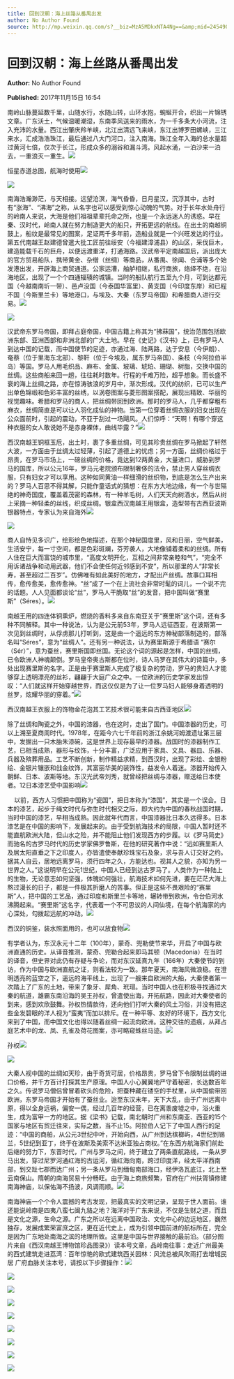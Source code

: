 ```yaml
---
title: 回到汉朝：海上丝路从番禺出发
author: No Author Found
source: http://mp.weixin.qq.com/s?__biz=MzA5MDkxNTA4Ng==&amp;mid=2454906639&amp;idx=1&amp;sn=568dbfd2e2221f3c6433568c74edc8fa&amp;chksm=87a22f6eb0d5a6786540005e47c793908a160f8543d2c83291d9625e4051941640b3d81268b3#rd
---
```


# 回到汉朝：海上丝路从番禺出发

**Author:** No Author Found

**Published:** 2017年11月15日 16:54

南岭山脉蔓延数千里，山随水行，水随山转，山环水抱，蜿蜒开合，织出一片锦锈文章。广东沃土，气候温暖潮湿，东南季风送来的雨水，为一千多条大小河流，注入充沛的水量。西江出肇庆羚羊峡，北江出清远飞来峡，东江出博罗田螺峡，三江来水，汇成浩浩珠江，最后通过八大门河口，注入南海。珠江全年入海的总水量超过黄河七倍，仅次于长江，形成众多的溺谷和漏斗湾。风起水涌，一泊沙来一泊去，一重浪灭一重生。![](https://mmbiz.qpic.cn/mmbiz_jpg/PJWG74pLsMY6VjSs8icl92DouG8adAGS0ibIkmicA6dYrXchQel1ic3LTtD572I9r9sbW2tOnBvpibgicAXRcdc4p5aA/0?wx_fmt=jpeg)

恒星赤道总图，航海时使用![](http://mmbiz.qpic.cn/mmbiz_jpg/PJWG74pLsMa2oDeJDKwjz2DGL5dwDg5z4Mpbe3XN805gaUNk5sr7Lo2ZbGoicVqjsSYEMLKMcZPG4z5s4nbarmA/0?wx_fmt=jpeg)

![](http://mmbiz.qpic.cn/mmbiz_png/PJWG74pLsMa2oDeJDKwjz2DGL5dwDg5zDQYsMuFR9V5Nbfv8A0avqWL9Ux3lw7A16NwK49HDu8YoXvBWLhUrww/0?wx_fmt=png)

南海浩瀚渺茫，与天相接。远望沧溟，海气昏昏，日月星汉，沉浮其中，古时有“涨海”、“沸海”之称，从名字也可以感受到惊心动魄的气势。对于长年水处舟行的岭南人来说，大海是他们祖祖辈辈托命之所，也是一个永远迷人的诱惑。早在秦、汉时代，岭南人就在努力制造更大的船只，开拓更远的航线。在出土的南越铜鼓上，船纹是最常见的图案，足证两千多年前，造船业就是一个兴旺发达的行业。第五代南越王赵建德曾遣大批工匠前往绥安（今福建漳浦县）的山区，采伐巨木，建造能载千石的巨舟，以便远渡重洋，打通海路。汉武帝平定南越国后，派出庞大的官方贸易船队，携带黄金、杂缯（丝绸）等商品，从番禺、徐闻、合浦等多个始发港出发，开辟海上商贸通道。公家运漕，舳舻相继，私行商旅，络绎不绝，在沿海地区，出现了一个个四通辐辏的城镇。当时的船队航行五至九个月，可到达都元国（今越南南圻一带）、邑卢没国（今泰国华富里）、黄支国（今印度东岸）和已程不国（今斯里兰卡）等地港口，与埃及、大秦（东罗马帝国）和希腊商人进行交易。![](http://mmbiz.qpic.cn/mmbiz_png/PJWG74pLsMa2oDeJDKwjz2DGL5dwDg5zleGmvmsDSYtANmJPtebSPc7xH5svcycJibrp9wcDqkBMhnNHYZausqw/0?wx_fmt=png)

![](http://mmbiz.qpic.cn/mmbiz_png/PJWG74pLsMa2oDeJDKwjz2DGL5dwDg5zlHzX2gqVAmJNB0o8wRLUCv9ZhfAawldw5D6q8MDMAWduUfGgjicaTQQ/0?wx_fmt=png)

汉武帝东罗马帝国，即拜占庭帝国，中国古籍上称其为“拂菻国”，统治范围包括欧洲东部、亚洲西部和非洲北部的广大土地。早在《史记》《汉书》上，已有罗马人到达中国的记载，而中国使节的足迹，亦通过海、陆两路，达于安息（今伊朗）、奄蔡（位于里海东北部）、黎靬（位于今埃及，属东罗马帝国）、条枝（今阿拉伯半岛）等国。罗马人用毛织品、麻布、金属、玻璃、琥珀、珊瑚、树脂，交换中国的丝绸。这些商船来回一趟，往往耗时数年。行程的千难万险，超乎想象。而长盛不衰的海上丝绸之路，亦在惊涛骇浪的岁月中，渐次形成。汉代的纺织，已可以生产出单色锦缎和色彩丰富的丝绣，以涡卷图案与菱形图案搭配，展现出精致、华丽的视觉趣味。希腊和罗马的商人，把丝绸带回到欧洲。那时的罗马人，几乎都穿粗布麻衣，丝绸简直是可以让人羽化成仙的神物。当第一位穿着丝绸衣服的妇女出现在公众面前时，引起的震动，不亚于刮过一场飓风。人们惊呼：“天啊！有哪个穿这种衣服的女人敢说她不是赤身裸体，曲线毕露？”![](http://mmbiz.qpic.cn/mmbiz_png/PJWG74pLsMa2oDeJDKwjz2DGL5dwDg5zlHzX2gqVAmJNB0o8wRLUCv9ZhfAawldw5D6q8MDMAWduUfGgjicaTQQ/0?wx_fmt=png)

西汉南越王铜框玉卮，出土时，裹了多重丝绸，可见其珍贵丝绸在罗马掀起了轩然大波，一方面由于丝绸太过轻薄，引起了道德上的忧虑；另一方面，丝绸价格过于昂贵，在罗马市场上，一磅丝绸的价格，竟达到12两黄金，大量进口，威胁到罗马的国库，所以公元16年，罗马元老院颁布限制奢侈的法令，禁止男人穿丝绸衣服，只有妇女才可以享用。这种如同黄油一样细滑的丝织物，到底是怎么生产出来的？罗马人百思不得其解，只能作童话式的猜想：在东方大地边缘，有一个与世隔绝的神奇国度，覆盖着茂密的森林，有一种羊毛树，人们天天向树洒水，然后从树上采摘一种轻柔的丝线，织成丝绸。银盒西汉南越王用银盒，造型带有古西亚波斯银器特点，专家认为来自海外![](http://mmbiz.qpic.cn/mmbiz_png/PJWG74pLsMa2oDeJDKwjz2DGL5dwDg5zVmxpxSXGTYR8RpGxVbsVQhTvxEh7M7ibRUrc7CvN7xJTUZAibLSBazxA/0?wx_fmt=png)

![](http://mmbiz.qpic.cn/mmbiz_jpg/PJWG74pLsMa2oDeJDKwjz2DGL5dwDg5zN3f7E9IKueTBiaAQ1ugf7ZdhWSuX2icC1kTibaZyD3mibU0PGUQr4nMMFw/0?wx_fmt=jpeg)

商人自恃见多识广，绘形绘色地描述，在那个神秘国度里，风和日丽，空气鲜美，生活安宁，每一寸空间，都是色彩斑斓，芬芳袭人，大地像铺着柔和的丝绸。所有人住在巨大而富饶的城市里，“高度文明开化，互相之间非常亲睦和气”，“完全不用诉诸战争和动用武器，他们不会使任何近邻感到不安”，所以那里的人“非常长寿，甚至超过二百岁”。仿佛唯有如此美好的地方，才配出产丝绸。故事口耳相传，愈传愈美，愈传愈神。“丝”成了一个在上流社会非常时髦的词儿，一个说不完的话题。人人见面都谈论“丝”，罗马人干脆取“丝”的发音，把中国叫做“赛里斯”（Séres）。![](http://mmbiz.qpic.cn/mmbiz_jpg/PJWG74pLsMa2oDeJDKwjz2DGL5dwDg5zDec5oicOwkCyYibqFTGjcoAoN4gKpicP5FApNlDfdcxPCHSVWqJRH32wg/0?wx_fmt=jpeg)

南越王用的四连体铜熏炉，燃烧的香料多来自东南亚关于“赛里斯”这个词，还有多种不同解释。其中一种说法，认为是公元前53年，罗马人远征西亚，在波斯第一次见到丝绸时，从俘虏那儿打听到，这是由一个遥远的东方神秘部落制造的，部落名叫“Séres”，意为“丝绸人”。还有另一种说法，认为赛里斯源于希腊语 “赛尔（Sér）”，意为蚕丝，赛里斯国即丝国。无论这个词的源起是怎样，中国的丝绸，已令欧洲人神魂颠倒。罗马皇帝奥古斯都在位时，诗人马罗在其伟大的诗篇中，多处出现赛里斯的名字。正是由于赛里斯人完成了极复杂的劳动，罗马的贵妇人才能够穿上透明漂亮的丝衫，翩翩于大庭广众之中。一位欧洲的历史学家发出惊叹：“人们就这样开始穿越世界，而这仅仅是为了让一位罗马妇人能够身着透明的丝罗，炫耀华丽的穿着。”![](http://mmbiz.qpic.cn/mmbiz_jpg/PJWG74pLsMa2oDeJDKwjz2DGL5dwDg5zS6JkTUpe5gtHK7S5GNqPStN8Sb8nzz1Gl00YEaOemiaaQAsd10Jnvmw/0?wx_fmt=jpeg)

 西汉南越王衣服上的饰物金花泡其工艺技术很可能来自古西亚地区![](http://mmbiz.qpic.cn/mmbiz_jpg/PJWG74pLsMa2oDeJDKwjz2DGL5dwDg5z3LU15Q0heeT3u9tlldYhWmk2JPTfkPPltmkJDricrueVJcbOK5mcRlw/0?wx_fmt=jpeg)

 除了丝绸和陶瓷之外，中国的漆器，也在这时，走出了国门。中国漆器的历史，可以上溯至夏商周时代。1978年，在距今六七千年前的浙江余姚河姆渡遗址第三层中，发掘出一只木胎朱漆碗，这是世界上现存最早的漆器。战国时的漆器制作工艺，已相当成熟，器形与纹饰，十分丰富，广泛应用于家具、文具、器皿、乐器、兵器及殡葬用品。工艺不断创新，制作精益求精，到西汉时，出现了彩绘、金银粉绘、金银片镶嵌和戗金纹饰，其富丽华美的装饰性，益发令人着迷。漆器开始传入朝鲜、日本、波斯等地。东汉光武帝刘秀，就曾经把丝绸与漆器，赠送给日本使者。12日本漆艺受中国影响![](http://mmbiz.qpic.cn/mmbiz_png/PJWG74pLsMa2oDeJDKwjz2DGL5dwDg5zlHzX2gqVAmJNB0o8wRLUCv9ZhfAawldw5D6q8MDMAWduUfGgjicaTQQ/0?wx_fmt=png)

    以前，西方人习惯把中国称为“瓷国”，把日本称为“漆国”，其实是一个误会。日本的漆艺，起步于绳文时代与弥生时代相交之际，即大约为中国的春秋战国时期，当时中国的漆艺，早相当成熟。因此就年代而言，中国漆器比日本久远得多。日本漆艺是在中国的影响下，发展起来的。由于受到航海技术的局限，中国人暂时还不能直航欧洲大陆，但山水之险，并不能阻止他们发现西方的步履。以《罗马简史》而驰名的古罗马时代的历史学家佛罗鲁斯，在他的研究著作中说：“远如赛里斯人及居太阳直垂之下之印度人，亦皆遣使奉献珍珠宝石及象，求与吾人订交好之约。据其人自云，居地远离罗马，须行四年之久，方能达也。视其人之貌，亦知为另一世界之人。”这说明早在公元1世纪，中国人已经到达古罗马了。人类作为一种陆上的生物，无论意志如何坚强，体魄如何强壮，航海技术如何先进，要在茫茫大海上熬过漫长的日子，都是一件极其折磨人的苦事。但正是这些不畏艰险的“赛里斯”人，把中国的工艺品，通过印度和斯里兰卡等地，辗转带到欧洲，令台伯河水沸腾起来。“赛里斯”这名字，代表着一个不可思议的人间仙境，在每个航海家的内心深处，勾拨起远航的冲动。![](http://mmbiz.qpic.cn/mmbiz_jpg/PJWG74pLsMa2oDeJDKwjz2DGL5dwDg5z294YntJffbb8OyfpNXhxwbmq4ibxicLpk80YHiaPk9qZ6ZhWYNP7Q5XSw/0?wx_fmt=jpeg)

 西汉的铜鉴，装水照面用的，也可以放食物![](http://mmbiz.qpic.cn/mmbiz_png/PJWG74pLsMa2oDeJDKwjz2DGL5dwDg5zYmdDJOY4gF5Gmejibq0PFtmVYXupibQyGicW5eTicfpsN13oAQAbYibUt1A/0?wx_fmt=png)

 有学者认为，东汉永元十二年（100年），蒙奇、兜勒使节来华，开启了中国与欧洲直通的历史。从译音推测，蒙奇、兜勒合起来即马其顿（Macedonia）在当时的译音，但史界对此仍有存疑与争论，而对东汉延熹九年（166年）大秦使节的到访，作为中国与欧洲直航之证，则看法较为一致。那年夏天，南海风微浪稳。在澄明透亮的蓝空之下，遥远的海平线上，出现了一艘来自欧洲的大船，大秦使者第一次踏上了广东的土地，带来了象牙、犀角、玳瑁。当时中国人也在积极寻找通过大秦的航道，雄霸东南沿海的吴王孙权，曾遣使出海，开拓航路，因此对大秦使者的到来，感到欢欣鼓舞。孙权热情款待，还向他们打听大秦的风土习俗，并没有把这些金发碧眼的洋人视为“蛮夷”而加以排斥。在一种平等、友好的环境下，西方文化来到了中国，而中国文化也得以随着丝绸一起流向欧洲。这种交往的遗痕，从拜占庭艺术中的龙、凤、孔雀及荷花图案，亦可略窥蛛丝马迹。![](http://mmbiz.qpic.cn/mmbiz_jpg/PJWG74pLsMa2oDeJDKwjz2DGL5dwDg5zCnB5S4cIfdNLbEckJibYZictOjUw0MtqU4yiaYPHFREG4jdLVLeu34uGA/0?wx_fmt=jpeg)

孙权![](http://mmbiz.qpic.cn/mmbiz_png/PJWG74pLsMa2oDeJDKwjz2DGL5dwDg5zaLS4IIGybBGCCPBIRNNrl2XC9xuHocqrtLgjrZoBKFwd61xiaTVxIFw/0?wx_fmt=png)

![](http://mmbiz.qpic.cn/mmbiz_jpg/PJWG74pLsMa2oDeJDKwjz2DGL5dwDg5zpFh83pNDB5ficU8s4P8CLXu88LoNYkC4SlRx3Npev8lINdSicI0RFlkg/0?wx_fmt=jpeg)

大秦人视中国的丝绸如天珍，由于奇货可居，价格昂贵，罗马曾下令限制丝绸的进口价格，并千方百计打探其生产原理。中国人小心翼翼地严守着秘密，长达数百年之久。传说罗马僧侣曾冒着砍头的危险，把蚕种藏在镂空的手杖里，从中国偷带回欧洲，东罗马帝国才开始有了蚕丝业。迨至东汉末年，天下大乱，由于广州远离中原，得以全身远祸，偏安一偶，经过几百年的经营，已在离黍废墟之中，浴火重生，成为富甲一方的地区。据《梁书》记载，南北朝时广州和东南亚、西亚的15个国家与地区有贸迁往来，实际之数，当不止15。阿拉伯人记下了中国人西行的足迹：“中国的商舶，从公元3世纪中叶，开始向西，从广州到达槟榔屿，4世纪到锡兰，5世纪到亚丁，终于在波斯及美索不达米亚独占商权。”在东西方航海家们前赴后继的努力下，东晋时代，广州与罗马之间，终于建立了两条直航路线，一条从罗马出发，穿过尼罗河通红海的古运河，循红海向南，跨过印度洋，经太平洋西南部，到交趾七郡而达广州；另一条从罗马到缅甸南部海口，经伊洛瓦底江，北上至云南保山。隋朝的南海贸易十分畅旺。由于海上商旅频繁，官府在广州扶胥镇修建南海神庙，以保佑海不扬波，风调雨顺。![](http://mmbiz.qpic.cn/mmbiz_png/PJWG74pLsMa2oDeJDKwjz2DGL5dwDg5zlHzX2gqVAmJNB0o8wRLUCv9ZhfAawldw5D6q8MDMAWduUfGgjicaTQQ/0?wx_fmt=png)

南海神庙一个个令人震撼的考古发现，把最真实的文明记录，呈现于世人面前。谁还能说岭南是四夷八蛮七闽九貉之地？海洋对于广东来说，不仅是生财之道，而且是文化之源，生命之源。广东之所以在远离中国政治、文化中心的边远地区，巍然独存，发展成繁荣富庶之区，更在近代史上，成为引领中国前进的航标所在，完全是因为广东地处南海之滨的地理所致。这里是中国与世界接触的最前沿。（部分图片来自《西汉南越王博物馆珍品图录》）读本号文章，品岭南往事：走近广州最美的西式建筑走进荔湾：百年惊艳的欧式建筑西关园林：风流总被风吹雨打去增城民居 广府血脉关注本号，请按以下步骤操作：![](http://mmbiz.qpic.cn/mmbiz_png/PJWG74pLsMa2oDeJDKwjz2DGL5dwDg5zWoib2fOTpV2cappKibL9CdOV90QZISb7ibOLpTTy0tAL4WFgqH9stcnYA/0?wx_fmt=png)

![](http://mmbiz.qpic.cn/mmbiz_jpg/PJWG74pLsMa2oDeJDKwjz2DGL5dwDg5zdJGFksL1u5bvzL5CsIIfO5GQiaiabBT1licgUWszlm2ImDribhVnIOVGmg/0?wx_fmt=jpeg)

![](http://mmbiz.qpic.cn/mmbiz_png/PJWG74pLsMa2oDeJDKwjz2DGL5dwDg5zXdMW6OPPV3jzLtvbGw5icV7RHxFhZGXfqINVClUcAOEuY6DSVZNyCMg/0?wx_fmt=png)

![](http://mmbiz.qpic.cn/mmbiz_jpg/PJWG74pLsMa2oDeJDKwjz2DGL5dwDg5zP9eyF9nvEGicHgZda6riaP4ibpeewg09VQQN8SJlAX1VBuvzDd4Z4FyGw/0?wx_fmt=jpeg)

![](http://mmbiz.qpic.cn/mmbiz_png/PJWG74pLsMa2oDeJDKwjz2DGL5dwDg5zDQYsMuFR9V5Nbfv8A0avqWL9Ux3lw7A16NwK49HDu8YoXvBWLhUrww/0?wx_fmt=png)

![](http://mmbiz.qpic.cn/mmbiz_png/PJWG74pLsMa2oDeJDKwjz2DGL5dwDg5zleGmvmsDSYtANmJPtebSPc7xH5svcycJibrp9wcDqkBMhnNHYZausqw/0?wx_fmt=png)

![](http://mmbiz.qpic.cn/mmbiz_jpg/PJWG74pLsMa2oDeJDKwjz2DGL5dwDg5zjWMtG1XUWZN7Gw3w9MrN5BIQOFgeCpMGTia4Kl6NSgOwOhrA5EKD69Q/0?wx_fmt=jpeg)

![](https://mmbiz.qpic.cn/mmbiz_gif/PJWG74pLsMYf2b50xFTbTsibmjv5gNVOxZegUj8mrKtpuzCpBAYnQw9duHfIcNnUzicicnGUSv4EWPSTRAPvV9g3w/0?wx_fmt=gif)

![](https://mmbiz.qpic.cn/mmbiz_png/PJWG74pLsMbxzxSWsbSxWa401icEeDUWiawxAxbdgTq3LmtribGicfmgEgabFONInhdrQRwY9Y4pmxRGlAoaQAaMDA/0?wx_fmt=png)



